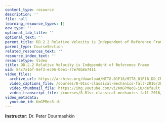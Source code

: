 ```yaml
---
content_type: resource
description: ''
file: null
learning_resource_types: []
ocw_type: ''
optional_tab_title: ''
optional_text: ''
parent_title: DD.2.2 Relative Velocity is Independent of Reference Frame
parent_type: CourseSection
related_resources_text: ''
resource_index_text: ''
resourcetype: Video
title: DD.2.2 Relative Velocity is Independent of Reference Frame
uid: 84c7a1bf-8ef3-ec96-bee1-77e70b8e7411
video_files:
  archive_url: https://archive.org/download/MIT8.01F16/MIT8_01F16_DD_CMframe2_360p.mp4
  video_captions_file: /courses/8-01sc-classical-mechanics-fall-2016/38a5652b6fc756dca41c32b246ef3da9_KmGPMec8-iU.vtt
  video_thumbnail_file: https://img.youtube.com/vi/KmGPMec8-iU/default.jpg
  video_transcript_file: /courses/8-01sc-classical-mechanics-fall-2016/6817d77a55c33bb16022806015443863_KmGPMec8-iU.pdf
video_metadata:
  youtube_id: KmGPMec8-iU
---
```


**Instructor:** Dr. Peter Dourmashkin